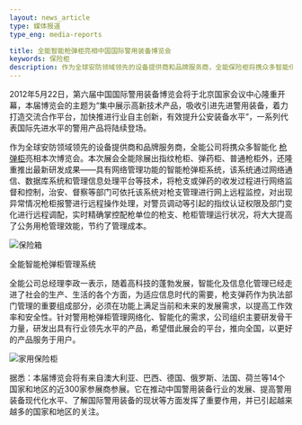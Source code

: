 ```yaml
---
layout: news_article
type: 媒体报道
type_eng: media-reports

title: 全能智能枪弹柜亮相中国国际警用装备博览会
keywords: 保险柜
description: 作为全球安防领域领先的设备提供商和品牌服务商，全能保险柜将携众多智能化枪弹柜亮相博览会，希望借此平台，推向全国，以更好的产品服务于用户。
---
```

2012年5月22日，第六届中国国际警用装备博览会将于北京国家会议中心隆重开幕，本届博览会的主题为“集中展示高新技术产品，吸收引进先进警用装备，着力打造交流合作平台，加快推进行业自主创新，有效提升公安装备水平”，一系列代表国际先进水平的警用产品将陆续登场。

作为全球安防领域领先的设备提供商和品牌服务商，全能公司将携众多智能化 [枪弹柜](http://www.qnn.com.cn/)亮相本次博览会。本次展会全能除展出指纹枪柜、弹药柜、普通枪柜外，还隆重推出最新研发成果——具有网络管理功能的智能枪弹柜系统，该系统通过网络通信、数据库系统和管理信息处理平台等技术，将枪支或弹药的收发过程进行网络监督和控制，治安、督察等部门可依托该系统对枪支管理进行网上远程监控，对出现异常情况枪柜报警进行远程操作处理，对警员调动等引起的指纹认证权限及部门变化进行远程调配，实时精确掌控配枪单位的枪支、枪柜管理运行状况，将大大提高了公务用枪管理效能，节约了管理成本。

![保险箱](http://www.qnn.com.cn/image-news/id034201.jpg)

全能智能枪弹柜管理系统

全能公司总经理李政一表示，随着高科技的蓬勃发展，智能化及信息化管理已经走进了社会的生产、生活的各个方面，为适应信息时代的需要，枪支弹药作为执法部门管理的重要组成部分，必须在功能上满足当前和未来的发展需求，以提高工作效率和安全性。针对警用枪弹柜管理网络化、智能化的需求，公司组织主要研发骨干力量，研发出具有行业领先水平的产品，希望借此展会的平台，推向全国，以更好的产品服务于用户。

![家用保险柜](http://www.qnn.com.cn/image-news/id034202.jpg)

据悉：本届博览会将有来自澳大利亚、巴西、德国、俄罗斯、法国、荷兰等14个国家和地区的近300家参展商参展。它在推动中国警用装备行业的发展、提高警用装备现代化水平、了解国际警用装备的现状等方面发挥了重要作用，并已引起越来越多的国家和地区的关注。

